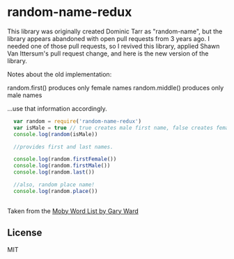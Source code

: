 # random-name-redux

This library was originally created Dominic Tarr as "random-name", but the library appears abandoned with open pull requests from 3 years ago. I needed one of those pull requests, so I revived this library, applied Shawn Van Ittersum's pull request change, and here is the new version of the library.

Notes about the old implementation:

random.first() produces only female names
random.middle() produces only male names

...use that information accordingly.

``` js
  var random = require('random-name-redux')
  var isMale = true // true creates male first name, false creates female first name
  console.log(random(isMale))

  //provides first and last names.

  console.log(random.firstFemale())
  console.log(random.firstMale())
  console.log(random.last())

  //also, random place name!
  console.log(random.place())
  
```

Taken from the [Moby Word List by Gary Ward](http://www.gutenberg.org/ebooks/3201)

## License

MIT
